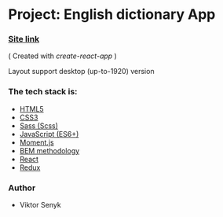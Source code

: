 # Project: English dictionary App

### [Site link](https://shiny-kleicha-c874e3.netlify.app)

( Created with _create-react-app_ )

Layout support desktop (up-to-1920) version

### The tech stack is:

- [HTML5](https://en.wikipedia.org/wiki/HTML5)
- [CSS3](https://en.wikipedia.org/wiki/Cascading_Style_Sheets)
- [Sass (Scss)](https://sass-lang.com/)
- [JavaScript (ES6+)](https://ru.wikipedia.org/wiki/JavaScript)
- [Moment.js](https://momentjs.com/)
- [BEM methodology](https://en.bem.info/methodology/)
- [React](https://reactjs.org/)
- [Redux](https://redux.js.org/)

### Author

- Viktor Senyk
